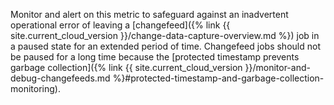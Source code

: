 Monitor and alert on this metric to safeguard against an inadvertent operational error of leaving a [changefeed]({% link {{ site.current_cloud_version }}/change-data-capture-overview.md %}) job in a paused state for an extended period of time. Changefeed jobs should not be paused for a long time because the [protected timestamp prevents garbage collection]({% link {{ site.current_cloud_version }}/monitor-and-debug-changefeeds.md %}#protected-timestamp-and-garbage-collection-monitoring).